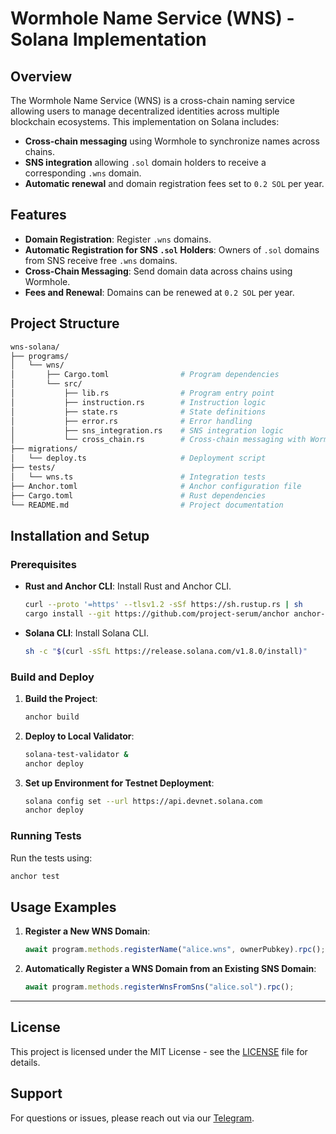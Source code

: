 # Wormhole Name Service (WNS) - Solana Implementation

## Overview

The Wormhole Name Service (WNS) is a cross-chain naming service allowing users to manage decentralized identities across multiple blockchain ecosystems. This implementation on Solana includes:
- **Cross-chain messaging** using Wormhole to synchronize names across chains.
- **SNS integration** allowing `.sol` domain holders to receive a corresponding `.wns` domain.
- **Automatic renewal** and domain registration fees set to `0.2 SOL` per year.

## Features
- **Domain Registration**: Register `.wns` domains.
- **Automatic Registration for SNS `.sol` Holders**: Owners of `.sol` domains from SNS receive free `.wns` domains.
- **Cross-Chain Messaging**: Send domain data across chains using Wormhole.
- **Fees and Renewal**: Domains can be renewed at `0.2 SOL` per year.

## Project Structure

```bash
wns-solana/
├── programs/
│   └── wns/
│       ├── Cargo.toml                # Program dependencies
│       └── src/
│           ├── lib.rs                # Program entry point
│           ├── instruction.rs        # Instruction logic
│           ├── state.rs              # State definitions
│           ├── error.rs              # Error handling
│           ├── sns_integration.rs    # SNS integration logic
│           └── cross_chain.rs        # Cross-chain messaging with Wormhole
├── migrations/
│   └── deploy.ts                     # Deployment script
├── tests/
│   └── wns.ts                        # Integration tests
├── Anchor.toml                       # Anchor configuration file
├── Cargo.toml                        # Rust dependencies
└── README.md                         # Project documentation
```

## Installation and Setup

### Prerequisites
- **Rust and Anchor CLI**: Install Rust and Anchor CLI.
    ```bash
    curl --proto '=https' --tlsv1.2 -sSf https://sh.rustup.rs | sh
    cargo install --git https://github.com/project-serum/anchor anchor-cli --locked
    ```
- **Solana CLI**: Install Solana CLI.
    ```bash
    sh -c "$(curl -sSfL https://release.solana.com/v1.8.0/install)"
    ```

### Build and Deploy
1. **Build the Project**:
    ```bash
    anchor build
    ```
2. **Deploy to Local Validator**:
    ```bash
    solana-test-validator &
    anchor deploy
    ```

3. **Set up Environment for Testnet Deployment**:
    ```bash
    solana config set --url https://api.devnet.solana.com
    anchor deploy
    ```

### Running Tests
Run the tests using:
```bash
anchor test
```

## Usage Examples
1. **Register a New WNS Domain**:
   ```typescript
   await program.methods.registerName("alice.wns", ownerPubkey).rpc();
   ```

2. **Automatically Register a WNS Domain from an Existing SNS Domain**:
   ```typescript
   await program.methods.registerWnsFromSns("alice.sol").rpc();
   ```

---

## License
This project is licensed under the MIT License - see the [LICENSE](LICENSE) file for details.

## Support
For questions or issues, please reach out via our [Telegram](https://t.me/Tom_Tom29).
```

